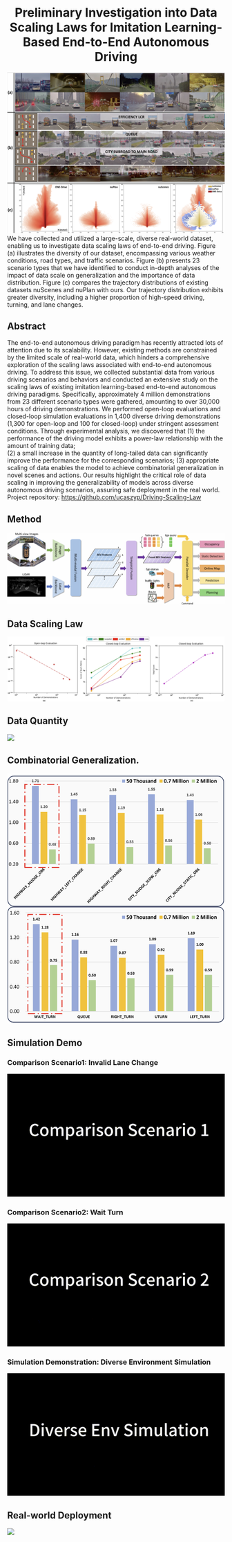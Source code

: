 <div align="center">   
  
# Preliminary Investigation into Data Scaling Laws for Imitation Learning-Based End-to-End Autonomous Driving
</div>



![](./fig/teaser.jpg)
We have collected and utilized a large-scale, diverse real-world dataset, enabling us to investigate data scaling laws of end-to-end driving. 
Figure (a) illustrates the diversity of our dataset, encompassing various weather conditions, road types, and traffic scenarios. 
Figure (b) presents 23 scenario types that we have identified to conduct in-depth analyses of the impact of data scale on generalization and the importance of data distribution. 
Figure (c) compares the trajectory distributions of existing datasets nuScenes and nuPlan with ours. 
Our trajectory distribution exhibits greater diversity, including a higher proportion of high-speed driving, turning, and lane changes.


## Abstract
The end-to-end autonomous driving paradigm has recently attracted lots of attention due to its scalability. 
However, existing methods are constrained by the limited scale of real-world data, which hinders a comprehensive exploration of the scaling laws associated with end-to-end autonomous driving. 
To address this issue, we collected substantial data from various driving scenarios and behaviors and conducted an extensive study on the scaling laws of existing imitation learning-based end-to-end autonomous driving paradigms. 
Specifically, approximately 4 million demonstrations from 23 different scenario types were gathered, amounting to over 30,000 hours of driving demonstrations. 
We performed open-loop evaluations and closed-loop simulation evaluations in 1,400 diverse driving demonstrations (1,300 for open-loop and 100 for closed-loop) under stringent assessment conditions. 
Through experimental analysis, we discovered that 
(1) the performance of the driving model exhibits a power-law relationship with the amount of training data;  
(2) a small increase in the quantity of long-tailed data can significantly improve the performance for the corresponding scenarios; 
(3) appropriate scaling of data enables the model to achieve combinatorial generalization in novel scenes and actions. 
Our results highlight the critical role of data scaling in improving the generalizability of models across diverse autonomous driving scenarios, assuring safe deployment in the real world. 
Project repository: https://github.com/ucaszyp/Driving-Scaling-Law



## Method

![](./fig/main.jpg) 


## Data Scaling Law
![](./fig/scalinglaw.jpg)

## Data Quantity
![](./fig/quantity.jpg) 

## Combinatorial Generalization.
![](./fig/Combinatorial.jpg) 

## Simulation Demo
### Comparison Scenario1: Invalid Lane Change
![](./fig/sim1.gif)

### Comparison Scenario2: Wait Turn
![](./fig/sim2.gif)

### Simulation Demonstration: Diverse Environment Simulation
![](./fig/sim3.gif)

## Real-world Deployment

![](./fig/real.gif)